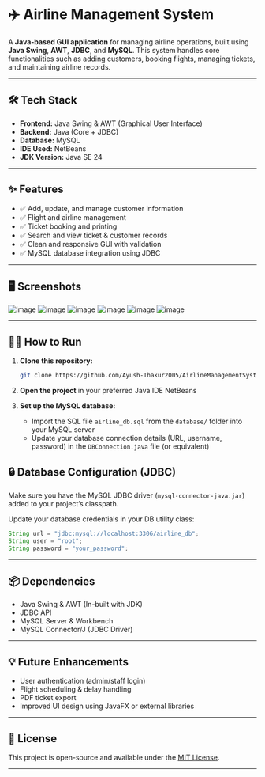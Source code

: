# ✈️ Airline Management System

A **Java-based GUI application** for managing airline operations, built using **Java Swing**, **AWT**, **JDBC**, and **MySQL**. This system handles core functionalities such as adding customers, booking flights, managing tickets, and maintaining airline records.

---

## 🛠️ Tech Stack

- **Frontend:** Java Swing & AWT (Graphical User Interface)
- **Backend:** Java (Core + JDBC)
- **Database:** MySQL
- **IDE Used:** NetBeans
- **JDK Version:** Java SE 24

---

## ✨ Features

- ✅ Add, update, and manage customer information  
- ✅ Flight and airline management  
- ✅ Ticket booking and printing  
- ✅ Search and view ticket & customer records  
- ✅ Clean and responsive GUI with validation  
- ✅ MySQL database integration using JDBC  

---

## 🖥️ Screenshots

![image](https://github.com/user-attachments/assets/c1c966ef-0025-415d-9e9c-a5eadea2e1ad)
![image](https://github.com/user-attachments/assets/fe3b8940-7923-4bc3-9df7-fa28fff03059)
![image](https://github.com/user-attachments/assets/3d9b3007-f61e-4c0c-a3de-76eca91f3820)
![image](https://github.com/user-attachments/assets/7ae2fd8f-ef6c-418a-a247-f1fa1949327f)
![image](https://github.com/user-attachments/assets/8a3061bf-9899-48ac-a2f2-62f891cc5e6d)
![image](https://github.com/user-attachments/assets/6b6d6891-12b1-47cf-8bd8-9181bd627632)




---

## 🧑‍💻 How to Run

1. **Clone this repository:**
   ```bash
   git clone https://github.com/Ayush-Thakur2005/AirlineManagementSystem.git
   ```

2. **Open the project** in your preferred Java IDE NetBeans

3. **Set up the MySQL database:**
   - Import the SQL file `airline_db.sql` from the `database/` folder into your MySQL server
   - Update your database connection details (URL, username, password) in the `DBConnection.java` file (or equivalent)


## 🔒 Database Configuration (JDBC)

Make sure you have the MySQL JDBC driver (`mysql-connector-java.jar`) added to your project’s classpath.

Update your database credentials in your DB utility class:

```java
String url = "jdbc:mysql://localhost:3306/airline_db";
String user = "root";
String password = "your_password";
```

---

## 📦 Dependencies

- Java Swing & AWT (In-built with JDK)
- JDBC API
- MySQL Server & Workbench
- MySQL Connector/J (JDBC Driver)

---

## 💡 Future Enhancements

- User authentication (admin/staff login)
- Flight scheduling & delay handling
- PDF ticket export
- Improved UI design using JavaFX or external libraries

---

## 📜 License

This project is open-source and available under the [MIT License](LICENSE).

---
